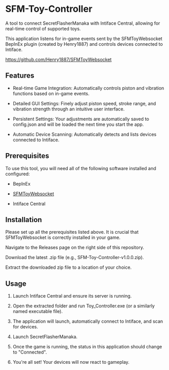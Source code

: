 # SFM-Toy-Controller

A tool to connect SecretFlasherManaka with Intiface Central, allowing for real-time control of supported toys.

This application listens for in-game events sent by the SFMToyWebsocket BepInEx plugin (created by Henry1887) and controls devices connected to Intiface.

https://github.com/Henry1887/SFMToyWebsocket

## Features
+ Real-time Game Integration: Automatically controls piston and vibration functions based on in-game events.

+ Detailed GUI Settings: Finely adjust piston speed, stroke range, and vibration strength through an intuitive user interface.

+ Persistent Settings: Your adjustments are automatically saved to config.json and will be loaded the next time you start the app.

+ Automatic Device Scanning: Automatically detects and lists devices connected to Intiface.

## Prerequisites
To use this tool, you will need all of the following software installed and configured:

+ BepInEx

+ [SFMToyWebsocket](https://github.com/Henry1887/SFMToyWebsocket)

+ Intiface Central


## Installation
Please set up all the prerequisites listed above. It is crucial that SFMToyWebsocket is correctly installed in your game.

Navigate to the Releases page on the right side of this repository.

Download the latest .zip file (e.g., SFM-Toy-Controller-v1.0.0.zip).

Extract the downloaded zip file to a location of your choice.

## Usage
1. Launch Intiface Central and ensure its server is running.

2. Open the extracted folder and run Toy_Controller.exe (or a similarly named executable file).

3. The application will launch, automatically connect to Intiface, and scan for devices.

4. Launch SecretFlasherManaka.

5. Once the game is running, the status in this application should change to "Connected".

6. You're all set! Your devices will now react to gameplay.
